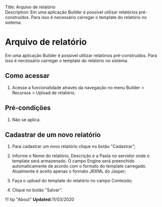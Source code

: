 Title: Arquivo de relatório  
Description: Em uma aplicação Builder é possível utilizar relatórios pré-construídos. Para isso é necessário carregar o template do relatório no sistema.  

# Arquivo de relatório   
 
Em uma aplicação Builder é possível utilizar relatórios pré-construídos. Para isso é necessário carregar o template do relatório no sistema.   

## Como acessar

1.	Acesse a funcionalidade através da navegação no menu Builder > Recursos > Upload de relatório. 

## Pré-condições

1. Não se aplica.    

## Cadastrar de um novo relatório

1.	Para cadastrar um novo relatório clique no botão "Cadastrar”;

2.	Informe o Nome do relatório, Descrição e a Pasta no servidor onde o template será armazenado. O campo Engine será preenchido automaticamente de acordo com o formato do template carregado. Atualmente é aceito apenas o formato JRXML do Jasper;

3.	Faça o upload do template do relatório no campo Conteúdo;

4.	Clique no botão "Salvar”.


!!! tip "About"
    <b>Updated:</b>11/03/2020

